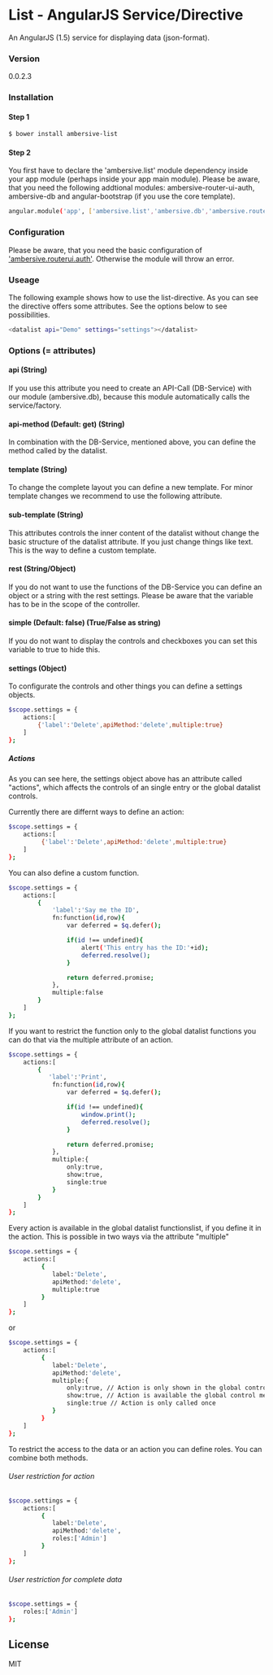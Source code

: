 # List - AngularJS Service/Directive

An AngularJS (1.5) service for displaying data (json-format).

### Version
0.0.2.3

### Installation

#### Step 1

```sh
$ bower install ambersive-list
```
#### Step 2
You first have to declare the 'ambersive.list' module dependency inside your app module (perhaps inside your app main module).
Please be aware, that you need the following addtional modules: ambersive-router-ui-auth, ambersive-db and angular-bootstrap (if you use the core template).

```sh
angular.module('app', ['ambersive.list','ambersive.db','ambersive.routerui.auth']);
```
### Configuration

Please be aware, that you need the basic configuration of ['ambersive.routerui.auth'](https://github.com/AMBERSIVE/AngularJS---AuthSrv). Otherwise the module will throw an error.

### Useage

The following example shows how to use the list-directive. As you can see the directive offers some attributes. See the options below to see possibilities.


```sh
<datalist api="Demo" settings="settings"></datalist>

```
### Options (= attributes)

#### api (String)

If you use this attribute you need to create an API-Call (DB-Service) with our module (ambersive.db), because this module automatically calls the service/factory.

#### api-method (Default: get) (String)

In combination with the DB-Service, mentioned above, you can define the method called by the datalist.

#### template (String)

To change the complete layout you can define a new template. For minor template changes we recommend to use the following attribute.

#### sub-template (String)

This attributes controls the inner content of the datalist without change the basic structure of the datalist attribute. If you just change things like text. This is the way to define a custom template.

#### rest (String/Object)

If you do not want to use the functions of the DB-Service you can define an object or a string with the rest settings.
Please be aware that the variable has to be in the scope of the controller.

#### simple (Default: false) (True/False as string)

If you do not want to display the controls and checkboxes you can set this variable to true to hide this.


#### settings (Object)

To configurate the controls and other things you can define a settings objects.

```sh
$scope.settings = {
    actions:[
        {'label':'Delete',apiMethod:'delete',multiple:true}
    ]
};
```

##### Actions

As you can see here, the settings object above has an attribute called "actions", which affects the controls of an single entry or the global datalist controls.

Currently there are differnt ways to define an action:

```sh
$scope.settings = {
    actions:[
         {'label':'Delete',apiMethod:'delete',multiple:true}
    ]
};
```

You can also define a custom function.

```sh
$scope.settings = {
    actions:[
        {
            'label':'Say me the ID',
            fn:function(id,row){
                var deferred = $q.defer();

                if(id !== undefined){
                    alert('This entry has the ID:'+id);
                    deferred.resolve();
                }

                return deferred.promise;
            },
            multiple:false
        }
    ]
};
```

If you want to restrict the function only to the global datalist functions you can do that via the multiple attribute of an action.

```sh
$scope.settings = {
    actions:[
        {
           'label':'Print',
            fn:function(id,row){
                var deferred = $q.defer();

                if(id !== undefined){
                    window.print();
                    deferred.resolve();
                }

                return deferred.promise;
            },
            multiple:{
                only:true,
                show:true,
                single:true
            }
        }
    ]
};
```

Every action is available in the global datalist functionslist, if you define it in the action. This is possible in two ways via the attribute "multiple"

```sh
$scope.settings = {
    actions:[
         {
            label:'Delete',
            apiMethod:'delete',
            multiple:true
         }
    ]
};
```

or


```sh
$scope.settings = {
    actions:[
         {
            label:'Delete',
            apiMethod:'delete',
            multiple:{
                only:true, // Action is only shown in the global control menu
                show:true, // Action is available the global control menu => long term version of the version above
                single:true // Action is only called once
            }
         }
    ]
};
```

To restrict the access to the data or an action you can define roles. You can combine both methods.

###### User restriction for action

```sh
$scope.settings = {
    actions:[
         {
            label:'Delete',
            apiMethod:'delete',
            roles:['Admin']
         }
    ]
};
```

###### User restriction for complete data

```sh
$scope.settings = {
    roles:['Admin']
};
```

License
----
MIT